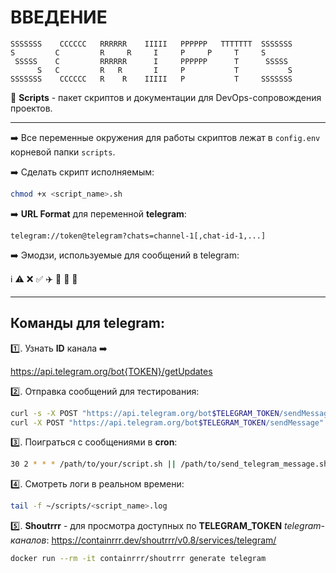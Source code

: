 # ВВЕДЕНИЕ

```
SSSSSSS    CCCCCC   RRRRRR    IIIII   PPPPPP   TTTTTTT  SSSSSSS
S         C         R     R     I     P     P     T     S
 SSSSS    C         RRRRRR      I     PPPPPP      T      SSSSS
      S   C         R   R       I     P           T           S
SSSSSSS    CCCCCC   R    R    IIIII   P           T     SSSSSSS
``` 

🚀 **Scripts** - пакет скриптов и документации для DevOps-сопровождения проектов.

---
➡️ Все переменные окружения для работы скриптов лежат в `config.env` корневой папки `scripts`.

➡️ Сделать скрипт исполняемым:
```bash
chmod +x <script_name>.sh
```

➡️ **URL Format** для переменной **telegram**:

`telegram://token@telegram?chats=channel-1[,chat-id-1,...]`

➡️ Эмодзи, используемые для сообщений в telegram:

ℹ️ ⚠️ ❌ ✅ ✈️ 🤬 🔔 🚀

---
## Команды для telegram:

1️⃣. Узнать **ID** канала ➡️

https://api.telegram.org/bot{TOKEN}/getUpdates

2️⃣. Отправка сообщений для тестирования:

```bash
curl -s -X POST "https://api.telegram.org/bot$TELEGRAM_TOKEN/sendMessage" -d "chat_id=$CHAT_ID&text=$MESSAGE"
curl -X POST "https://api.telegram.org/bot$TELEGRAM_TOKEN/sendMessage" -d "chat_id=$CHAT_ID&text=Тестовое сообщение"
```

3️⃣. Поиграться с сообщениями в **cron**:

```bash
30 2 * * * /path/to/your/script.sh || /path/to/send_telegram_message.sh "Cron job failed!"
```

4️⃣. Смотреть логи в реальном времени:

```bash
tail -f ~/scripts/<script_name>.log
```

5️⃣. **Shoutrrr** - для просмотра доступных по **TELEGRAM_TOKEN** _telegram-каналов_:
https://containrrr.dev/shoutrrr/v0.8/services/telegram/

```bash
docker run --rm -it containrrr/shoutrrr generate telegram
```

